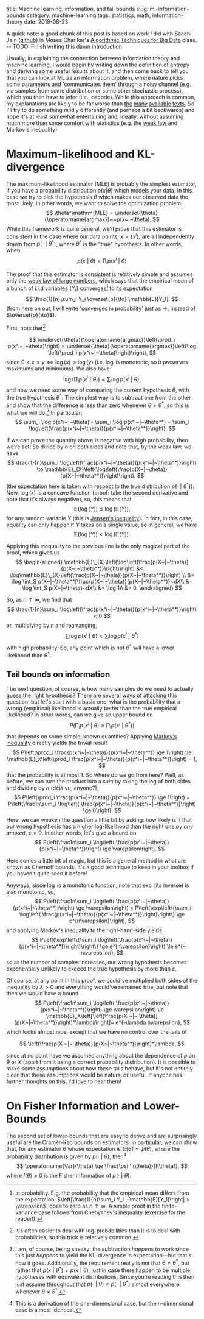 title: Machine learning, information, and tail bounds
slug: ml-information-bounds
category: machine-learning
tags: statistics, math, information-theory
date: 2018-08-23

A quick note: a good chunk of this post is based on work I did with Saachi Jain ([github](https://github.com/scoutsaachi)) in Moses Charikar's [Algorithmic Techniques for Big Data](http://web.stanford.edu/class/cs368/) class.
-- TODO: Finish writing this damn introduction

Usually, in explaining the connection between information theory and machine learning, I would begin by writing down the definition of entropy and deriving some useful results about it, and then come back to tell you that you can look at ML as an information problem, where nature picks some parameters and 'communicates them' through a noisy channel (e.g. via samples from some distribution or some other stochastic process), which you then have to infer (i.e., decode). While this approach is common, my explanations are likely to be far worse than [the](http://www.cs.cmu.edu/~aarti/Class/10704_Spring15/lecs.html) [many](https://www.princeton.edu/~eabbe/publications/tuto_slides_part1.pdf) [available](http://www.inference.org.uk/itprnn/book.pdf) [texts](https://web.stanford.edu/~montanar/RESEARCH/book.html). So I'll try to do something mildly differently (and perhaps a bit backwards) and hope it's at least somewhat entertaining and, ideally, without assuming much more than some comfort with statistics (e.g. the [weak law](https://en.wikipedia.org/wiki/Law_of_large_numbers#Weak_law) and Markov's inequality).

# Maximum-likelihood and KL-divergence
The maximum-likelihood estimator (MLE) is probably the simplest estimator, if you have a probability distribution $p(x|\theta)$ which models your data. In this case we try to pick the hypothesis $\theta$ which makes our observed data the most likely. In other words, we want to solve the optimization problem:
$$
\theta^\mathrm{MLE} = \underset{\theta}{\operatorname{argmax}}~~p(x~|~\theta).
$$
While this framework is quite general, we'll prove that this estimator is [consistent](https://en.wikipedia.org/wiki/Consistent_estimator) in the case where our data points, $x = \{x^i\}$, are all independently drawn from $p(\cdot ~|~ \theta^*)$, where $\theta^*$ is the "true" hypothesis. In other words, when
$$
p(x~|~\theta) = \prod_i p(x^i~|~\theta)
$$

The proof that this estimator is consistent is relatively simple and assumes only the [weak law of large numbers](https://en.wikipedia.org/wiki/Law_of_large_numbers#Weak_law), which says that the empirical mean of a bunch of i.i.d variables $\{Y_i\}$ converges[^in-probability] to its expectation
$$
\frac{1}{n}\sum_i Y_i \overset{p}{\to} \mathbb{E}[Y_1].
$$
(from here on out, I will write 'converges in probability' just as $\to$, instead of $\overset{p}{\to}$).

First, note that[^trick]

$$
\underset{\theta}{\operatorname{argmax}}\left(\prod_i p(x^i~|~\theta)\right) = \underset{\theta}{\operatorname{argmax}}\left(\log \left(\prod_i p(x^i~|~\theta)\right)\right),
$$
since $0 < x \le y \iff \log(x) \le \log(y)$ (i.e. $\log$ is monotonic, so it preserves maximums and minimums). We also have
$$
\log \left(\prod_i p(x^i~|~\theta)\right) = \sum_i \log p(x^i ~|~ \theta),
$$
and now we need some way of comparing the current hypothesis $\theta$, with the true hypothesis $\theta^*$. The simplest way is to subtract one from the other and show that the difference is less than zero whenever $\theta \ne \theta^*$, so this is what we will do.[^sneaky] In particular:
$$
\sum_i \log  p(x^i~|~\theta) - \sum_i \log p(x^i~|~\theta^*) = \sum_i \log\left(\frac{p(x^i~|~\theta)}{p(x^i~|~\theta^*)}\right).
$$

If we can prove the quantity above is negative with high probability, then we're set! So divide by $n$ on both sides and note that, by the weak law, we have
$$
\frac{1}{n}\sum_i \log\left(\frac{p(x^i~|~\theta)}{p(x^i~|~\theta^*)}\right) \to \mathbb{E}_{X}\left(\log\left(\frac{p(X~|~\theta)}{p(X~|~\theta^*)}\right)\right).
$$
(the expectation here is taken with respect to the true distribution $p(\cdot ~|~\theta^*)$). Now, $\log(x)$ is a concave function (proof: take the second derivative and note that it's always negative), so, this means that
$$
\mathbb{E}(\log(Y)) \le \log(\mathbb{E}(Y)),
$$
for any random variable $Y$ (this is [Jensen's inequality](https://en.wikipedia.org/wiki/Jensen%27s_inequality)). In fact, in this case, equality can only happen if $Y$ takes on a single value, so in general, we have
$$
\mathbb{E}(\log(Y)) < \log(\mathbb{E}(Y)).
$$

Applying this inequality to the previous line is the only magical part of the proof, which gives us
$$
\begin{aligned}
\mathbb{E}\_{X}\left(\log\left(\frac{p(X~|~\theta)}{p(X~|~\theta^*)}\right)\right) &< \log\mathbb{E}\_{X}\left(\frac{p(X~|~\theta)}{p(X~|~\theta^*)}\right) \\
&= \log \int_S p(X~|~\theta^*)\frac{p(X~|~\theta)}{p(X~|~\theta^*)}~dX\\
&= \log \int_S p(X~|~\theta)~dX\\
&= \log 1\\
&= 0.
\end{aligned}
$$

So, as $n \uparrow\infty$, we find that
$$
\frac{1}{n}\sum_i \log\left(\frac{p(x^i~|~\theta)}{p(x^i~|~\theta^*)}\right) < 0
$$
or, multiplying by $n$ and rearranging,
$$
\sum_i \log p(x^i~|~\theta) < \sum_i \log p(x^i~|~\theta^*)
$$
with high probability. So, any point which is not $\theta^*$ will have a lower likelihood than $\theta^*$.

## Tail bounds on information
The next question, of course, is how many samples do we need to actually guess the right hypothesis? There are several ways of attacking this question, but let's start with a basic one: what is the probability that a wrong (empirical) likelihood is actually better than the true empirical likelihood? In other words, can we give an upper bound on
$$
P\left(\prod_i p(x^i~|~\theta) \ge \prod_i p(x^i~|~\theta^*)\right)
$$
that depends on some simple, known quantities? Applying [Markov's inequality](https://en.wikipedia.org/wiki/Markov%27s_inequality) directly yields the trivial result
$$
P\left(\prod_i \frac{p(x^i~|~\theta)}{p(x^i~|~\theta^*)} \ge 1\right) \le \mathbb{E}_x\left(\prod_i \frac{p(x^i~|~\theta)}{p(x^i~|~\theta^*)}\right) = 1,
$$
that the probability is at most 1. So where do we go from here? Well, as before, we can turn the product into a sum by taking the log of both sides and dividing by $n$ (déjà vu, anyone?),
$$
P\left(\prod_i \frac{p(x^i~|~\theta)}{p(x^i~|~\theta^*)} \ge 1\right) = P\left(\frac1n\sum_i \log\left( \frac{p(x^i~|~\theta)}{p(x^i~|~\theta^*)}\right) \ge 0\right).
$$
Here, we can weaken the question a little bit by asking: how likely is it that our wrong hypothesis has a higher log-likelihood than the right one *by any amount*, $\varepsilon > 0$. In other words, let's give a bound on
$$
P\left(\frac1n\sum_i \log\left( \frac{p(x^i~|~\theta)}{p(x^i~|~\theta^*)}\right) \ge \varepsilon\right).
$$

Here comes a little bit of magic, but this is a general method in what are known as Chernoff bounds. It's a good technique to keep in your toolbox if you haven't quite seen it before!

Anyways, since $\log$ is a monotonic function, note that $\exp$ (its inverse) is also monotonic, so,
$$
P\left(\frac1n\sum_i \log\left( \frac{p(x^i~|~\theta)}{p(x^i~|~\theta^*)}\right) \ge \varepsilon\right) = P\left(\exp\left\{\sum_i \log\left( \frac{p(x^i~|~\theta)}{p(x^i~|~\theta^*)}\right)\right\} \ge e^{n\varepsilon}\right),
$$
and applying Markov's inequality to the right-hand-side yields
$$
P\left(\exp\left\{\sum_i \log\left(\frac{p(x^i~|~\theta)}{p(x^i~|~\theta^*)}\right)\right\} \ge e^{n\varepsilon}\right) \le e^{-n\varepsilon},
$$
so as the number of samples increases, our wrong hypothesis becomes exponentially unlikely to exceed the true hypothesis by more than $\varepsilon$.

Of course, at any point in this proof, we could've multiplied both sides of the inequality by $\lambda > 0$ and everything would've remained true, but note that then we would have a bound
$$
P\left(\frac1n\sum_i \log\left( \frac{p(x^i~|~\theta)}{p(x^i~|~\theta^*)}\right) \ge \varepsilon\right) \le \mathbb{E}_X\left[\left(\frac{p(X ~|~ \theta)}{p(X~|~\theta^*)}\right)^\lambda\right]~ e^{-\lambda n\varepsilon},
$$
which looks almost nice, except that we have no control over the tails of 

$$
\left(\frac{p(X ~|~ \theta)}{p(X~|~\theta^*)}\right)^\lambda,
$$

since at no point have we assumed anything about the dependence of $p$ on $\theta$ or $X$ (apart from it being a correct probability distribution). It is possible to make some assumptions about how these tails behave, but it's not entirely clear that these assumptions would be natural or useful. If anyone has further thoughts on this, I'd love to hear them!

# On Fisher Information and Lower-Bounds
The second set of lower-bounds that are easy to derive and are surprisingly useful are the Cramér-Rao bounds on estimators. In particular, we can show that, for any estimator $\hat \theta$ whose expectation is $\mathbb{E}(\hat \theta) = \psi(\theta)$, where the probability distribution is given by $p(\cdot~|~\theta)$, then[^dimensions]
$$
\operatorname{Var}(\theta) \ge \frac{\psi ' (\theta)}{I(\theta)},
$$
where $I(\theta) \ge 0$ is the Fisher information of $p(\cdot~|~\theta)$.



[^trick]: It's often easier to deal with log-probabilities than it is to deal with probabilities, so this trick is relatively common.

[^in-probability]: In probability. E.g. the probability that the empirical mean differs from the expectation, $\left|\frac{1}{n}\sum_i Y_i - \mathbb{E}[Y_1]\right| > \varepsilon$, goes to zero as $n\uparrow \infty$. A simple proof in the finite-variance case follows from Chebyshev's inequality (exercise for the reader!).

[^sneaky]: I am, of course, being sneaky: the subtraction *happens* to work since this just *happens* to yield the KL-divergence in expectation—but that's how it goes. Additionally, the requirement really is not that $\theta \ne \theta^*$, but rather that $p(x~|~\theta^*) \ne p(x~|~\theta)$, just in case there happen to be multiple hypotheses with equivalent distributions. Since you're reading this then just assume throughout that $p(\cdot~|~\theta) \ne p(\cdot~|~\theta^*)$ almost everywhere whenever $\theta \ne \theta^*$.

[^dimensions]: This is a derivation of the one-dimensional case, but the $n$-dimensional case is almost identical.